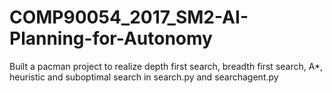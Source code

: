 # COMP90054_2017_SM2-AI-Planning-for-Autonomy

Built a pacman project to realize depth first search, breadth first search, A*, heuristic and suboptimal search in search.py and searchagent.py
